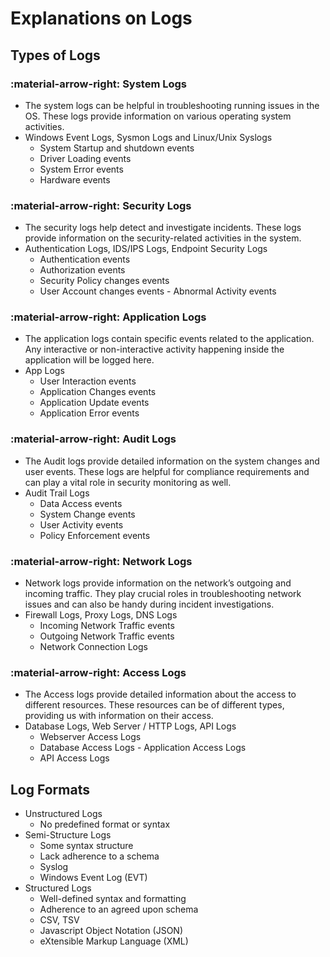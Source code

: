 # Explanations on Logs

## Types of Logs

### :material-arrow-right: System Logs

- The system logs can be helpful in troubleshooting running issues in the OS. These logs provide information on various operating system activities.
- Windows Event Logs, Sysmon Logs and Linux/Unix Syslogs
    - System Startup and shutdown events
    - Driver Loading events
    - System Error events
    - Hardware events

### :material-arrow-right: Security Logs

- The security logs help detect and investigate incidents. These logs provide information on the security-related activities in the system.
- Authentication Logs, IDS/IPS Logs, Endpoint Security Logs
    - Authentication events
    - Authorization events
    - Security Policy changes events
    - User Account changes events - Abnormal Activity events

### :material-arrow-right: Application Logs

- The application logs contain specific events related to the application. Any interactive or non-interactive activity happening inside the application will be logged here.
- App Logs
    - User Interaction events
    - Application Changes events
    - Application Update events
    - Application Error events

### :material-arrow-right: Audit Logs

- The Audit logs provide detailed information on the system changes and user events. These logs are helpful for compliance requirements and can play a vital role in security monitoring as well.
- Audit Trail Logs
    - Data Access events
    - System Change events
    - User Activity events
    - Policy Enforcement events

### :material-arrow-right: Network Logs

- Network logs provide information on the network’s outgoing and incoming traffic. They play crucial roles in troubleshooting network issues and can also be handy during incident investigations.
- Firewall Logs, Proxy Logs, DNS Logs
    - Incoming Network Traffic events
    - Outgoing Network Traffic events
    - Network Connection Logs

### :material-arrow-right: Access Logs

- The Access logs provide detailed information about the access to different resources. These resources can be of different types, providing us with information on their access.
- Database Logs, Web Server / HTTP Logs, API Logs
    - Webserver Access Logs
    - Database Access Logs - Application Access Logs
    - API Access Logs

## Log Formats

- Unstructured Logs
    - No predefined format or syntax
- Semi-Structure Logs
    - Some syntax structure
    - Lack adherence to a schema
    - Syslog
    - Windows Event Log (EVT)
- Structured Logs
    - Well-defined syntax and formatting
    - Adherence to an agreed upon schema
    - CSV, TSV
    - Javascript Object Notation  (JSON)
    - eXtensible Markup Language (XML)